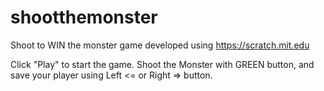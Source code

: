# shootthemonster
Shoot to WIN the monster game developed using https://scratch.mit.edu

Click "Play" to start the game.
      Shoot the Monster with GREEN button, and save your player using Left <= or Right => button.
